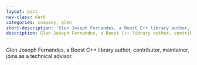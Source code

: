 ```yaml
---
layout: post
nav-class: dark
categories: company, glen
short-description: 'Glen Joseph Fernandes, a Boost C++ library author, contributor, maintainer, joins as a technical advisor.'
description: Glen Joseph Fernandes, a Boost C++ library author, contributor, maintainer, joins as a technical advisor.
---
```

Glen Joseph Fernandes, a Boost C++ library author, contributor, maintainer,
joins as a technical advisor.
